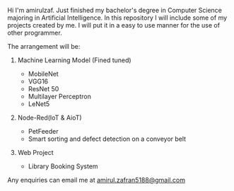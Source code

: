 Hi I'm amirulzaf. Just finished my bachelor's degree in Computer Science majoring in Artificial Intelligence. 
In this repository I will include some of my projects created by me. 
I will put it in a easy to use manner for the use of other programmer.

The arrangement will be:
1. Machine Learning Model (Fined tuned)
   * MobileNet
   * VGG16
   * ResNet 50
   * Multilayer Perceptron
   * LeNet5

2. Node-Red(IoT & AioT)
   * PetFeeder
   * Smart sorting and defect detection on a conveyor belt
    
3. Web Project
   * Library Booking System
   
Any enquiries can email me at amirul.zafran5188@gmail.com

<!---
amirulzaf/amirulzaf is a ✨ special ✨ repository because its `README.md` (this file) appears on your GitHub profile.
You can click the Preview link to take a look at your changes.
--->
